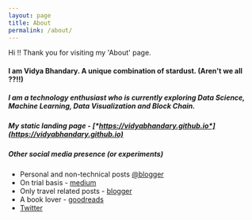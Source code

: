 ```yaml
---
layout: page
title: About
permalink: /about/
---
```


Hi !!
Thank you for visiting my 'About' page.

#### I am Vidya Bhandary. A unique combination of stardust. (Aren't we all ??!!)
##### I am a technology enthusiast who is currently exploring Data Science, Machine Learning, Data Visualization and Block Chain.

##### My static landing page - [*https://vidyabhandary.github.io*](https://vidyabhandary.github.io)
##### Other social media presence (or experiments)

- Personal and non-technical posts [@blogger](https://vidyabhandary.blogspot.com/)
- On trial basis - [medium](https://medium.com/@vidyabhandary)
- Only travel related posts - [blogger](http://traveljaunts.blogspot.com/) 
- A book lover - [goodreads](https://www.goodreads.com/user/show/63883501-vidya) 
- [Twitter](https://twitter.com/vidya_bhandary)

